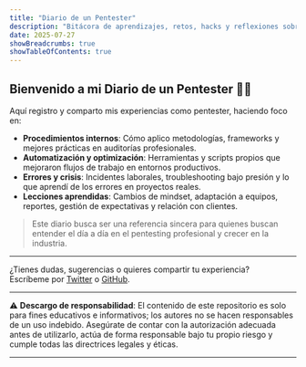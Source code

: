 ```yaml
---
title: "Diario de un Pentester"
description: "Bitácora de aprendizajes, retos, hacks y reflexiones sobre pentesting real. Documentación detallada, labs, técnicas y errores que forman mi camino en ciberseguridad ofensiva."
date: 2025-07-27
showBreadcrumbs: true
showTableOfContents: true
---
```


## Bienvenido a mi Diario de un Pentester 🕵️‍♂️

Aquí registro y comparto mis experiencias como pentester, haciendo foco en:


- **Procedimientos internos**: Cómo aplico metodologías, frameworks y mejores prácticas en auditorías profesionales.
- **Automatización y optimización**: Herramientas y scripts propios que mejoraron flujos de trabajo en entornos productivos.
- **Errores y crisis**: Incidentes laborales, troubleshooting bajo presión y lo que aprendí de los errores en proyectos reales.
- **Lecciones aprendidas**: Cambios de mindset, adaptación a equipos, reportes, gestión de expectativas y relación con clientes.

> Este diario busca ser una referencia sincera para quienes buscan entender el día a día en el pentesting profesional y crecer en la industria.



---

¿Tienes dudas, sugerencias o quieres compartir tu experiencia?  
Escríbeme por [Twitter](https://x.com/josfull_2000) o [GitHub](https://github.com/josfull).

---
⚠️ **Descargo de responsabilidad**: El contenido de este repositorio es solo para fines educativos e informativos; los autores no se hacen responsables de un uso indebido. Asegúrate de contar con la autorización adecuada antes de utilizarlo, actúa de forma responsable bajo tu propio riesgo y cumple todas las directrices legales y éticas.

---
